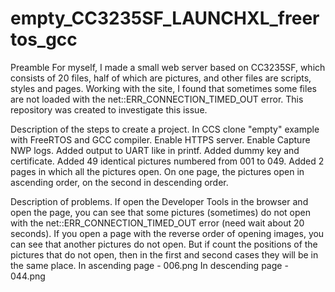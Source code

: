 # empty_CC3235SF_LAUNCHXL_freertos_gcc

Preamble
For myself, I made a small web server based on CC3235SF, which consists of 20 files, half of which are pictures, and other files are scripts, styles and pages.
Working with the site, I found that sometimes some files are not loaded with the net::ERR_CONNECTION_TIMED_OUT error.
This repository was created to investigate this issue.

Description of the steps to create a project.
In CCS clone "empty" example with FreeRTOS and GCC compiler.
Enable HTTPS server.
Enable Capture NWP logs.
Added output to UART like in printf.
Added dummy key and certificate.
Added 49 identical pictures numbered from 001 to 049.
Added 2 pages in which all the pictures open. On one page, the pictures open in ascending order, on the second in descending order.

Description of problems.
If open the Developer Tools in the browser and open the page, you can see that some pictures (sometimes) do not open with the net::ERR_CONNECTION_TIMED_OUT error (need wait about 20 seconds). If you open a page with the reverse order of opening images, you can see that another pictures do not open.
But if count the positions of the pictures that do not open, then in the first and second cases they will be in the same place.
In ascending page - 006.png
In descending page - 044.png